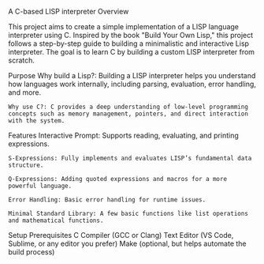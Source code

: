 A C-based LISP interpreter
Overview

This project aims to create a simple implementation of a LISP language interpreter using C. Inspired by the book "Build Your Own Lisp," this project follows a step-by-step guide to building a minimalistic and interactive Lisp interpreter. The goal is to learn C by building a custom LISP interpreter from scratch.

Purpose
    Why build a Lisp?: Building a LISP interpreter helps you understand how languages work internally, including parsing, evaluation, error handling, and more.

    Why use C?: C provides a deep understanding of low-level programming concepts such as memory management, pointers, and direct interaction with the system.

Features
    Interactive Prompt: Supports reading, evaluating, and printing expressions.

    S-Expressions: Fully implements and evaluates LISP’s fundamental data structure.
    
    Q-Expressions: Adding quoted expressions and macros for a more powerful language.
    
    Error Handling: Basic error handling for runtime issues.
    
    Minimal Standard Library: A few basic functions like list operations and mathematical functions.

Setup
Prerequisites
    C Compiler (GCC or Clang)
    Text Editor (VS Code, Sublime, or any editor you prefer)
    Make (optional, but helps automate the build process)
